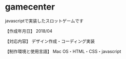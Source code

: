 # gamecenter
javascriptで実装したスロットゲームです

【作成年月日】 2018/04

【対応内容】 デザイン作成・コーディング実装

【制作環境と使用言語】 Mac OS・HTML・CSS・javascript
